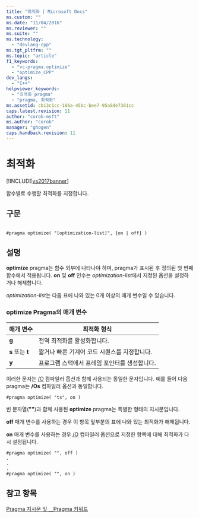 ```yaml
---
title: "최적화 | Microsoft Docs"
ms.custom: ""
ms.date: "11/04/2016"
ms.reviewer: ""
ms.suite: ""
ms.technology: 
  - "devlang-cpp"
ms.tgt_pltfrm: ""
ms.topic: "article"
f1_keywords: 
  - "vc-pragma.optimize"
  - "optimize_CPP"
dev_langs: 
  - "C++"
helpviewer_keywords: 
  - "최적화 pragma"
  - "pragma, 최적화"
ms.assetid: cb13c1cc-186a-45bc-bee7-95a8de7381cc
caps.latest.revision: 11
author: "corob-msft"
ms.author: "corob"
manager: "ghogen"
caps.handback.revision: 11
---
```

# 최적화
[!INCLUDE[vs2017banner](../assembler/inline/includes/vs2017banner.md)]

함수별로 수행할 최적화를 지정합니다.  
  
## 구문  
  
```  
  
#pragma optimize( "[optimization-list]", {on | off} )  
```  
  
## 설명  
 **optimize** pragma는 함수 외부에 나타나야 하며, pragma가 표시된 후 정의된 첫 번째 함수에서 적용됩니다.  **on** 및 **off** 인수는 *optimization\-list*에서 지정된 옵션을 설정하거나 해제합니다.  
  
 *optimization\-list*는 다음 표에 나와 있는 0개 이상의 매개 변수일 수 있습니다.  
  
### optimize Pragma의 매개 변수  
  
|매개 변수|최적화 형식|  
|-----------|------------|  
|**g**|전역 최적화를 활성화합니다.|  
|**s** 또는 **t**|짧거나 빠른 기계어 코드 시퀀스를 지정합니다.|  
|**y**|프로그램 스택에서 프레임 포인터를 생성합니다.|  
  
 이러한 문자는 [\/O](../build/reference/o-options-optimize-code.md) 컴파일러 옵션과 함께 사용되는 동일한 문자입니다.  예를 들어 다음 pragma는 **\/Os** 컴파일러 옵션과 동일합니다.  
  
```  
#pragma optimize( "ts", on )  
```  
  
 빈 문자열\(**""**\)과 함께 사용된 **optimize** pragma는 특별한 형태의 지시문입니다.  
  
 **off** 매개 변수를 사용하는 경우 이 항목 앞부분의 표에 나와 있는 최적화가 해제됩니다.  
  
 **on** 매개 변수를 사용하는 경우 [\/O](../build/reference/o-options-optimize-code.md) 컴파일러 옵션으로 지정한 항목에 대해 최적화가 다시 설정됩니다.  
  
```  
#pragma optimize( "", off )  
.  
.  
.  
#pragma optimize( "", on )   
```  
  
## 참고 항목  
 [Pragma 지시문 및 \_\_Pragma 키워드](../preprocessor/pragma-directives-and-the-pragma-keyword.md)